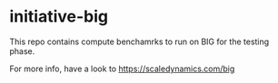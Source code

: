 # initiative-big

This repo contains compute benchamrks to run on BIG for the testing phase.

For more info, have a look to https://scaledynamics.com/big